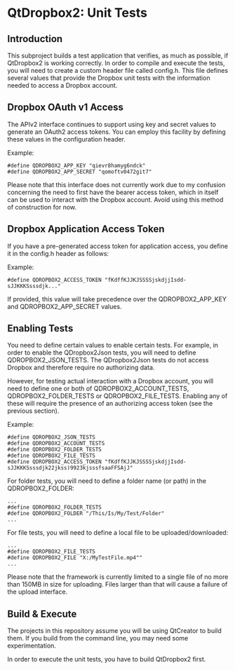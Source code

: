 # QtDropbox2: Unit Tests

## Introduction
This subproject builds a test application that verifies, as much as possible, if
QtDropbox2 is working correctly.  In order to compile and execute the tests, you
will need to create a custom header file called config.h.  This file defines
several values that provide the Dropbox unit tests with the information needed
to access a Dropbox account.

## Dropbox OAuth v1 Access
The APIv2 interface continues to support using key and secret values to generate
an OAuth2 access tokens.  You can employ this facility by defining these values
in the configuration header.

Example:

    #define QDROPBOX2_APP_KEY "qievr8hamyg6ndck"
    #define QDROPBOX2_APP_SECRET "qomoftv0472git7"

Please note that this interface does not currently work due to my confusion
concerning the need to first have the bearer access token, which in itself can
be used to interact with the Dropbox account.  Avoid using this method of
construction for now.

## Dropbox Application Access Token
If you have a pre-generated access token for application access, you define it
in the config.h header as follows:

Example:

    #define QDROPBOX2_ACCESS_TOKEN "fKdffKJJKJSSSSjskdjjIsdd-sJJKKKSsssdjk..."

If provided, this value will take precedence over the QDROPBOX2_APP_KEY and
QDROPBOX2_APP_SECRET values.

## Enabling Tests
You need to define certain values to enable certain tests.  For example, in
order to enable the QDropbox2Json tests, you will need to define
QDROPBOX2_JSON_TESTS.  The QDropbox2Json tests do not access Dropbox and
therefore require no authorizing data.

However, for testing actual interaction with a Dropbox account, you will need
to define one or both of QDROPBOX2_ACCOUNT_TESTS, QDROPBOX2_FOLDER_TESTS or
QDROPBOX2_FILE_TESTS.  Enabling any of these will require the presence of an
authorizing access token (see the previous section).

Example:

    #define QDROPBOX2_JSON_TESTS
    #define QDROPBOX2_ACCOUNT_TESTS
    #define QDROPBOX2_FOLDER_TESTS
    #define QDROPBOX2_FILE_TESTS
    #define QDROPBOX2_ACCESS_TOKEN "fKdffKJJKJSSSSjskdjjIsdd-sJJKKKSsssdjk22jkss)9923kjsssfsaaFFSAjJ"

For folder tests, you will need to define a folder name (or path) in the
QDROPBOX2_FOLDER:

    ...
    #define QDROPBOX2_FOLDER_TESTS
    #define QDROPBOX2_FOLDER "/This/Is/My/Test/Folder"
    ...

For file tests, you will need to define a local file to be uploaded/downloaded:

    ...
    #define QDROPBOX2_FILE_TESTS
    #define QDROPBOX2_FILE "X:/MyTestFile.mp4""
    ...

Please note that the framework is currently limited to a single file of no more
than 150MB in size for uploading.  Files larger than that will cause a failure
of the upload interface.

## Build & Execute
The projects in this repository assume you will be using QtCreator to build
them.  If you build from the command line, you may need some experimentation.

In order to execute the unit tests, you have to build QtDropbox2 first.